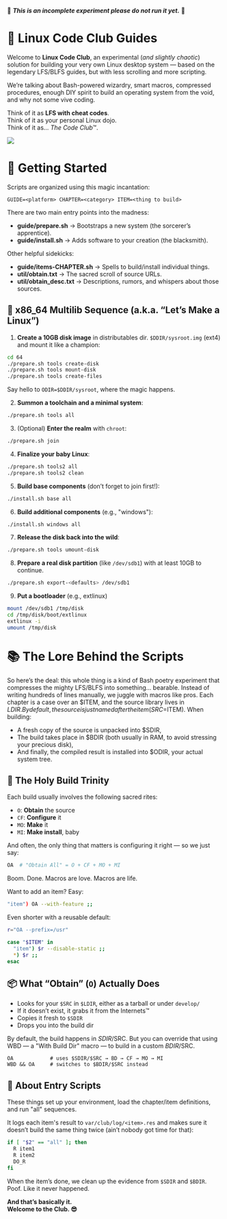 🚧 ***This is an incomplete experiment please do not run it yet.*** 🚧

# 🐧 Linux Code Club Guides
Welcome to **Linux Code Club**, an experimental (*and slightly chaotic*) solution for building your very own Linux desktop system — based on the legendary LFS/BLFS guides, but with less scrolling and more scripting.

We’re talking about Bash-powered wizardry, smart macros, compressed procedures, enough DIY spirit to build an operating system from the void, and why not some vive coding.

Think of it as **LFS with cheat codes**.  
Think of it as your personal Linux dojo.  
Think of it as... *The Code Club*™.

<img align="cener"  src="https://azestudio.net/asset/codeclub_lvl2_l.gif">





# 🚀 Getting Started
Scripts are organized using this magic incantation:
```
GUIDE=<platform> CHAPTER=<category> ITEM=<thing to build>
```

There are two main entry points into the madness:
- **guide/prepare.sh** → Bootstraps a new system (the sorcerer’s apprentice).  
- **guide/install.sh** → Adds software to your creation (the blacksmith).

Other helpful sidekicks:
- **guide/items-CHAPTER.sh** → Spells to build/install individual things.
- **util/obtain.txt** → The sacred scroll of source URLs.
- **util/obtain_desc.txt** → Descriptions, rumors, and whispers about those sources.



## 🧪 x86_64 Multilib Sequence (a.k.a. “Let’s Make a Linux”)

1. **Create a 10GB disk image** in distributables dir. `$DDIR/sysroot.img` (ext4) and mount it like a champion:

```bash
cd 64
./prepare.sh tools create-disk
./prepare.sh tools mount-disk
./prepare.sh tools create-files
```
Say hello to `ODIR=$DDIR/sysroot`, where the magic happens.

2. **Summon a toolchain and a minimal system**:

```bash
./prepare.sh tools all
```

3. (Optional) **Enter the realm** with `chroot`:

```bash
./prepare.sh join
```

4. **Finalize your baby Linux**:

```bash
./prepare.sh tools2 all
./prepare.sh tools2 clean
```

5. **Build base components** (don’t forget to join first!):

```bash
./install.sh base all
```

6. **Build additional components** (e.g., "windows"):

```bash
./install.sh windows all
```

7. **Release the disk back into the wild**:

```bash
./prepare.sh tools umount-disk
```

8. **Prepare a real disk partition** (like `/dev/sdb1`) with at least 10GB to continue.
```bash
./prepare.sh export-<defaults> /dev/sdb1
```
9. **Put a bootloader**  (e.g., extlinux)
```bash
mount /dev/sdb1 /tmp/disk
cd /tmp/disk/boot/extlinux
extlinux -i 
umount /tmp/disk
```

# 📚 The Lore Behind the Scripts
So here’s the deal: this whole thing is a kind of Bash poetry experiment that compresses the mighty LFS/BLFS into something... bearable.
Instead of writing hundreds of lines manually, we juggle with macros like pros.
Each chapter is a case over an $ITEM, and the source library lives in $LDIR. By default, the source is just named after the item (SRC=$ITEM).
When building:
- A fresh copy of the source is unpacked into $SDIR,
- The build takes place in $BDIR (both usually in RAM, to avoid stressing your precious disk),
- And finally, the compiled result is installed into $ODIR, your actual system tree.


## 🧙 The Holy Build Trinity
Each build usually involves the following sacred rites:
- `O`: **Obtain** the source  
- `CF`: **Configure** it  
- `MO`: **Make** it  
- `MI`: **Make install**, baby

And often, the only thing that matters is configuring it right — so we just say:

```bash
OA  # "Obtain All" = O + CF + MO + MI
```

Boom. Done. Macros are love. Macros are life.

Want to add an item? Easy:

```bash
"item") OA --with-feature ;;
```

Even shorter with a reusable default:

```bash
r="OA --prefix=/usr"

case "$ITEM" in
  "item") $r --disable-static ;;
  *) $r ;;
esac
```



## 📦 What “Obtain” (`O`) Actually Does

- Looks for your `$SRC` in `$LDIR`, either as a tarball or under `develop/`
- If it doesn’t exist, it grabs it from the Internets™
- Copies it fresh to `$SDIR`
- Drops you into the build dir 

By default, the build happens in $SDIR/$SRC. But you can override that using WBD — a "With Build Dir" macro — to build in a custom $BDIR/$SRC.
```
OA            # uses $SDIR/$SRC → BD → CF → MO → MI
WBD && OA     # switches to $BDIR/$SRC instead
```

## 🔁 About Entry Scripts

These things set up your environment, load the chapter/item definitions, and run "all" sequences.

It logs each item's result to `var/club/log/<item>.res` and makes sure it doesn’t build the same thing twice (ain’t nobody got time for that):

```bash
if [ "$2" == "all" ]; then
  R item1
  R item2
  DO_R
fi
```

When the item’s done, we clean up the evidence from `$SDIR` and `$BDIR`. Poof. Like it never happened.


**And that’s basically it.  
Welcome to the Club. 😎**
